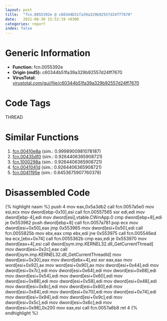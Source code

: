 ```yaml
---
layout: post
title:  "fcn.0055392e @ c60344b51fa39a329b92557d24ff7670"
date:   2021-08-30 15:52:19 +0300
categories: report
index: false
---
```


# Generic Information
- **Function:** fcn.0055392e
- **Origin (md5):** c60344b51fa39a329b92557d24ff7670
- **VirusTotal:** [virustotal.com/gui/file/c60344b51fa39a329b92557d24ff7670][virustotal_ref]

# Code Tags
<span class="tag" id="THREAD">THREAD</span>


# Similar Functions

1. [fcn.00410e8a][similar_1_ref] (sim.: 0.9998900981078187)
2. [fcn.00435df0][similar_2_ref] (sim.: 0.9264406365908721)
3. [fcn.1000298a][similar_3_ref] (sim.: 0.9264406365908721)
4. [fcn.0041041d][similar_4_ref] (sim.: 0.9264406365908721)
5. [fcn.0041195e][similar_5_ref] (sim.: 0.8453675907760378)


# Disassembled Code

{% highlight nasm %}
push 4
mov eax,0x5a3db2
call fcn.0057a5e0
mov esi,ecx
mov dword[ebp-0x10],esi
call fcn.00557565
xor edi,edi
mov dword[ebp-4],edi
mov dword[esi],vtable.CWinApp.0
cmp dword[ebp+8],edi
je 0x553962
push dword[ebp+8]
call fcn.0057a781
pop ecx
mov dword[esi+0x50],eax
jmp 0x553965
mov dword[esi+0x50],edi
call fcn.0055825b
mov ebx,eax
cmp ebx,edi
jne 0x553975
call fcn.005546ed
lea ecx,[ebx+0x74]
call fcn.0055362b
cmp eax,edi
je 0x553970
mov dword[eax+4],esi
call dword[sym.imp.KERNEL32.dll_GetCurrentThread]
mov dword[esi+0x2c],eax
call dword[sym.imp.KERNEL32.dll_GetCurrentThreadId]
mov dword[esi+0x30],eax
mov dword[ebx+4],esi
xor eax,eax
mov word[esi+0x92],ax
mov word[esi+0x90],ax
mov dword[esi+0x44],edi
mov dword[esi+0x7c],edi
mov dword[esi+0x64],edi
mov dword[esi+0x68],edi
mov dword[esi+0x54],edi
mov dword[esi+0x60],edi
mov dword[esi+0x88],edi
mov dword[esi+0x58],edi
mov dword[esi+0x48],edi
mov dword[esi+0x8c],edi
mov dword[esi+0x80],edi
mov dword[esi+0x84],edi
mov dword[esi+0x70],edi
mov dword[esi+0x74],edi
mov dword[esi+0x94],edi
mov dword[esi+0x9c],edi
mov dword[esi+0x5c],edi
mov dword[esi+0x6c],edi
mov dword[esi+0x98],0x200
mov eax,esi
call fcn.0057a6b8
ret 4
{% endhighlight %}


[similar_1_ref]: /report/fcn.00410e8a@a1c6b07868a0eea8f4ee5a872aa71909
[similar_2_ref]: /report/fcn.00435df0@44e1ffcf4e71f4505c09d520fd75f1e4
[similar_3_ref]: /report/fcn.1000298a@481b545f5c18f2fce1caac67ddc419e8
[similar_4_ref]: /report/fcn.0041041d@7b00dd8f2abf54a73bfb09681334ff78
[similar_5_ref]: /report/fcn.0041195e@9c2b894b84f59672d8be2e984066f76f
[virustotal_ref]: https://www.virustotal.com/gui/file/c60344b51fa39a329b92557d24ff7670